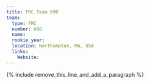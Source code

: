 ```yaml
---
title: FRC Team 690
team:
  type: FRC
  number: 690
  name:
  rookie_year:
  location: Northampton, MA, USA
  links:
    Website:
---
```


{% include remove_this_line_and_add_a_paragraph %}